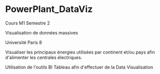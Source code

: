 # PowerPlant_DataViz

Cours M1 Semestre 2

Visualisation de données massives 

Université Paris 8

Visualiser les principaux énergies utilisées par continent et/ou pays afin d'alimenter les centrales électriques.

Utilisation de l'outils BI Tableau afin d'effectuer de la Data Visualisation 
